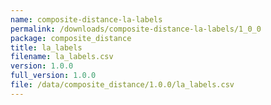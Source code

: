 ```yaml
---
name: composite-distance-la-labels
permalink: /downloads/composite-distance-la-labels/1_0_0
package: composite_distance
title: la_labels
filename: la_labels.csv
version: 1.0.0
full_version: 1.0.0
file: /data/composite_distance/1.0.0/la_labels.csv
---
```

